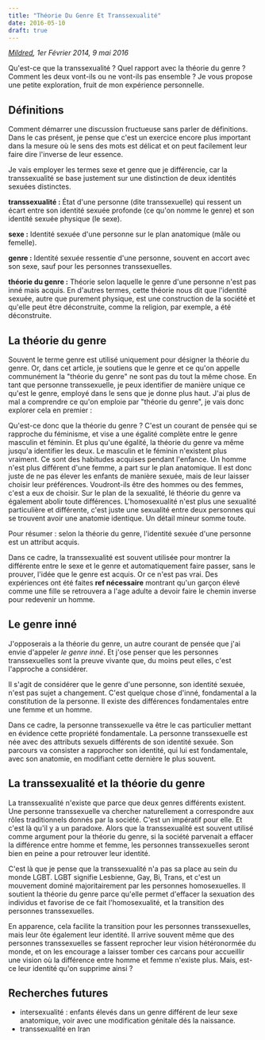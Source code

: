 ```yaml
---
title: "Théorie Du Genre Et Transsexualité"
date: 2016-05-10
draft: true
---
```


*[Mildred](http://mildred.fr), 1er Février 2014, 9 mai 2016*

Qu'est-ce que la transsexualité ? Quel rapport avec la théorie du genre ? Comment les deux vont-ils ou ne vont-ils pas ensemble ? Je vous propose une petite exploration, fruit de mon expérience personnelle.

Définitions
-----------

Comment démarrer une discussion fructueuse sans parler de définitions. Dans le cas présent, je pense que c'est un exercice encore plus important dans la mesure où le sens des mots est délicat et on peut facilement leur faire dire l'inverse de leur essence.

Je vais employer les termes sexe et genre que je différencie, car la transsexualité se base justement sur une distinction de deux identités sexuées distinctes.

**transsexualité :** État d'une personne (dite transsexuelle) qui ressent un écart entre son identité sexuée profonde (ce qu'on nomme le genre) et son identité sexuée physique (le sexe).

**sexe :** Identité sexuée d'une personne sur le plan anatomique (mâle ou femelle).

**genre :** Identité sexuée ressentie d'une personne, souvent en accort avec son sexe, sauf pour les personnes transsexuelles.

**théorie du genre :** Théorie selon laquelle le genre d'une personne n'est pas inné mais acquis. En d'autres termes, cette théorie nous dit que l'identité sexuée, autre que purement physique, est une construction de la société et qu'elle peut être déconstruite, comme la religion, par exemple, a été déconstruite.

<!-- **hétéronormé :** Adjectif indiquant le respect des normes ou valeurs traditionnellement associées aux genres masculin et féminin. Peut s'employer de manière péjorative dans le contexte de la théorie du genre pour qualifier des personnes ne s'étant pas "émancipées" des rôles traditionnels comme cette théorie le prône. -->

La théorie du genre
-------------------

Souvent le terme genre est utilisé uniquement pour désigner la théorie du genre. Or, dans cet article, je soutiens que le genre et ce qu'on appelle communément la "théorie du genre" ne sont pas du tout la même chose. En tant que personne transsexuelle, je peux identifier de manière unique ce qu'est le genre, employé dans le sens que je donne plus haut. J'ai plus de mal a comprendre ce qu'on emploie par "théorie du genre", je vais donc explorer cela en premier :

Qu'est-ce donc que la théorie du genre ? C'est un courant de pensée qui se rapproche du féminisme, et vise a une égalité complète entre le genre masculin et féminin. Et plus qu'une égalité, la théorie du genre va même jusqu'a identifier les deux. Le masculin et le féminin n'existent plus vraiment. Ce sont des habitudes acquises pendant l'enfance. Un homme n'est plus différent d'une femme, a part sur le plan anatomique. Il est donc juste de ne pas élever les enfants de manière sexuée, mais de leur laisser choisir leur préférences. Voudront-ils être des hommes ou des femmes, c'est a eux de choisir. Sur le plan de la sexualité, lé théorie du genre va également abolir toute différences. L'homosexualité n'est plus une sexualité particulière et différente, c'est juste une sexualité entre deux personnes qui se trouvent avoir une anatomie identique. Un détail mineur somme toute.

Pour résumer : selon la théorie du genre, l'identité sexuée d'une personne est un attribut acquis.

Dans ce cadre, la transsexualité est souvent utilisée pour montrer la différente entre le sexe et le genre et automatiquement faire passer, sans le prouver, l'idée que le genre est acquis. Or ce n'est pas vrai. Des expériences ont été faites **ref nécessaire** montrant qu'un garçon élevé comme une fille se retrouvera a l'age adulte a devoir faire le chemin inverse pour redevenir un homme.

Le genre inné
-------------

J'opposerais a la théorie du genre, un autre courant de pensée que j'ai envie d'appeler *le genre inné*. Et j'ose penser que les personnes transsexuelles sont la preuve vivante que, du moins peut elles, c'est l'approche a considérer.

Il s'agit de considérer que le genre d'une personne, son identité sexuée, n'est pas sujet a changement. C'est quelque chose d'inné, fondamental a la constitution de la personne. Il existe des différences fondamentales entre une femme et un homme.

Dans ce cadre, la personne transsexuelle va être le cas particulier mettant en évidence cette propriété fondamentale. <!-- Oserais-je même penser que si les personnes transsexuelles sont associées au monde LGBT (Lesbiennes, Gay, Bi, Trans) qui prône la théorie du genre, c'est pour occulter cette vérité fondamentale. --> La personne transsexuelle est née avec des attributs sexuels différents de son identité sexuée. Son parcours va consister a rapprocher son identité, qui lui est fondamentale, avec son anatomie, en modifiant cette dernière le plus souvent.

La transsexualité et la théorie du genre
----------------------------------------

La transsexualité n'existe que parce que deux genres différents existent. Une personne transsexuelle va chercher naturellement a correspondre aux rôles traditionnels donnés par la société. C'est un impératif pour elle. Et c'est là qu'il y a un paradoxe. Alors que la transsexualité est souvent utilisé comme argument pour la théorie du genre, si la société parvenait a effacer la différence entre homme et femme, les personnes transsexuelles seront bien en peine a pour retrouver leur identité.

C'est là que je pense que la transsexualité n'a pas sa place au sein du monde LGBT. LGBT signifie Lesbienne, Gay, Bi, Trans, et c'est un mouvement dominé majoritairement par les personnes homosexuelles. Il soutient la théorie du genre parce qu'elle permet d'effacer la sexuation des individus et favorise de ce fait l'homosexualité, et la transition des personnes transsexuelles.

En apparence, cela facilite la transition pour les personnes transsexuelles, mais leur ôte également leur identité. Il arrive souvent même que des personnes transsexuelles se fassent reprocher leur vision hétéronormée du monde, et on les encourage a laisser tomber ces carcans pour accueillir une vision où la différence entre homme et femme n'existe plus. Mais, est-ce leur identité qu'on supprime ainsi ?




Recherches futures
------------------

- intersexualité : enfants élevés dans un genre différent de leur sexe anatomique, voir avec une modification génitale dés la naissance.
- transsexualité en Iran
